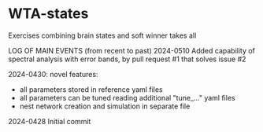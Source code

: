 # WTA-states
Exercises combining brain states and soft winner takes all

LOG OF MAIN EVENTS (from recent to past)
2024-0510 
Added capability of spectral analysis with error bands, by pull request #1 that solves issue #2 

2024-0430: novel features:
- all parameters stored in reference yaml files
- all parameters can be tuned reading additional "tune_..." yaml files 
- nest network creation and simulation in separate file

2024-0428 Initial commit 
